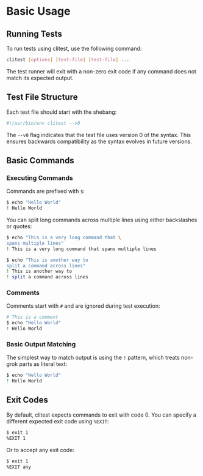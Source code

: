 # Basic Usage

## Running Tests

To run tests using clitest, use the following command:

```bash
clitest [options] [test-file] [test-file] ...
```

The test runner will exit with a non-zero exit code if any command does not match its expected output.

## Test File Structure

Each test file should start with the shebang:

```bash session
#!/usr/bin/env clitest --v0
```

The `--v0` flag indicates that the test file uses version 0 of the syntax. This ensures backwards compatibility as the syntax evolves in future versions.

## Basic Commands

### Executing Commands

Commands are prefixed with `$`:

```bash session
$ echo "Hello World"
! Hello World
```

You can split long commands across multiple lines using either backslashes or quotes:

```bash session
$ echo "This is a very long command that \
spans multiple lines"
! This is a very long command that spans multiple lines

$ echo "This is another way to
split a command across lines"
! This is another way to
! split a command across lines 
```

### Comments

Comments start with `#` and are ignored during test execution:

```bash session
# This is a comment
$ echo "Hello World"
! Hello World
```

### Basic Output Matching

The simplest way to match output is using the `!` pattern, which treats non-grok parts as literal text:

```bash session
$ echo "Hello World"
! Hello World
```

## Exit Codes

By default, clitest expects commands to exit with code 0. You can specify a different expected exit code using `%EXIT`:

```bash session
$ exit 1
%EXIT 1
```

Or to accept any exit code:

```bash session
$ exit 1
%EXIT any
```
